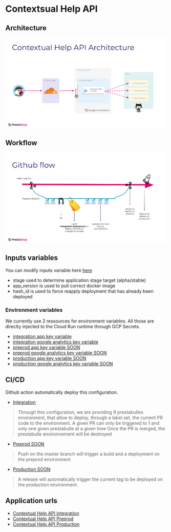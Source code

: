 # Contextsual Help API

## Architecture

![alt text](pics/architecture.png "PrestaShop Accounts New GCP infra Schema")

## Workflow

![alt text](pics/workflow.png "PrestaShop Accounts Workflow")

## Inputs variables

You can modify inputs variable here [here](variables.tf)
* stage used to determine application stage target (alpha/stable)
* app_version is used to pull correct docker image
* hash_id is used to force reapply deployment that has already been deployed

### Environment variables

We currently use 2 ressources for environment variables.
All those are direclty injected to the Cloud Run runtime through GCP Secrets.

* [integration app key variable](https://console.cloud.google.com/security/secret-manager/secret/contextual-help-api-key/versions?cloudshell=false&project=core-oss-integration)
* [integration google analytics key variable](https://console.cloud.google.com/security/secret-manager/secret/contextual-help-api-google-analytics/versions?cloudshell=false&project=core-oss-integration)
* [preprod app key variable SOON]()
* [preprod google analytics key variable SOON]()
* [production app key variable SOON]()
* [production google analytics key variable SOON]()

## CI/CD

Github action automatically deploy this configuration.
* [Integration](../.github/workflows/contextual-help-api-cd-integration.yml )
> Through this configuration, we are providing 9 prestabulles environment, that allow to deploy, through a label set, the current PR code to the environment.
> A given PR can only be triggered to 1 and only one given prestabulle at a given time
> Once the PR is merged, the prestabulle environnement will be destroyed

* [Preprod SOON](../.github/workflows/contextual-help-api-cd-preprod.yml )
> Push on the master branch will trigger a build and a deployment on the preprod environment

* [Production SOON](../.github/workflows/contextual-help-api-cd-production.yml)
> A release will automatically trigger the current tag to be deployed on the production environment.

## Application urls

* [Contextual Help API Integration](https://integration-help.prestashop-project.org/en/doc/AdminDashboard?version=1.7.8.0)
* [Contextual Help API Preprod](https://preprod-help.prestashop-project.org/en/doc/AdminDashboard?version=1.7.8.0)
* [Contextual Help API Production](https://help.prestashop-project.org/en/doc/AdminDashboard?version=1.7.8.0)
